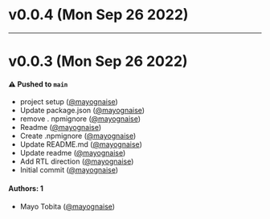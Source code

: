 # v0.0.4 (Mon Sep 26 2022)



---

# v0.0.3 (Mon Sep 26 2022)

#### ⚠️ Pushed to `main`

- project setup ([@mayognaise](https://github.com/mayognaise))
- Update package.json ([@mayognaise](https://github.com/mayognaise))
- remove . npmignore ([@mayognaise](https://github.com/mayognaise))
- Readme ([@mayognaise](https://github.com/mayognaise))
- Create .npmignore ([@mayognaise](https://github.com/mayognaise))
- Update README.md ([@mayognaise](https://github.com/mayognaise))
- Update readme ([@mayognaise](https://github.com/mayognaise))
- Add RTL direction ([@mayognaise](https://github.com/mayognaise))
- Initial commit ([@mayognaise](https://github.com/mayognaise))

#### Authors: 1

- Mayo Tobita ([@mayognaise](https://github.com/mayognaise))
